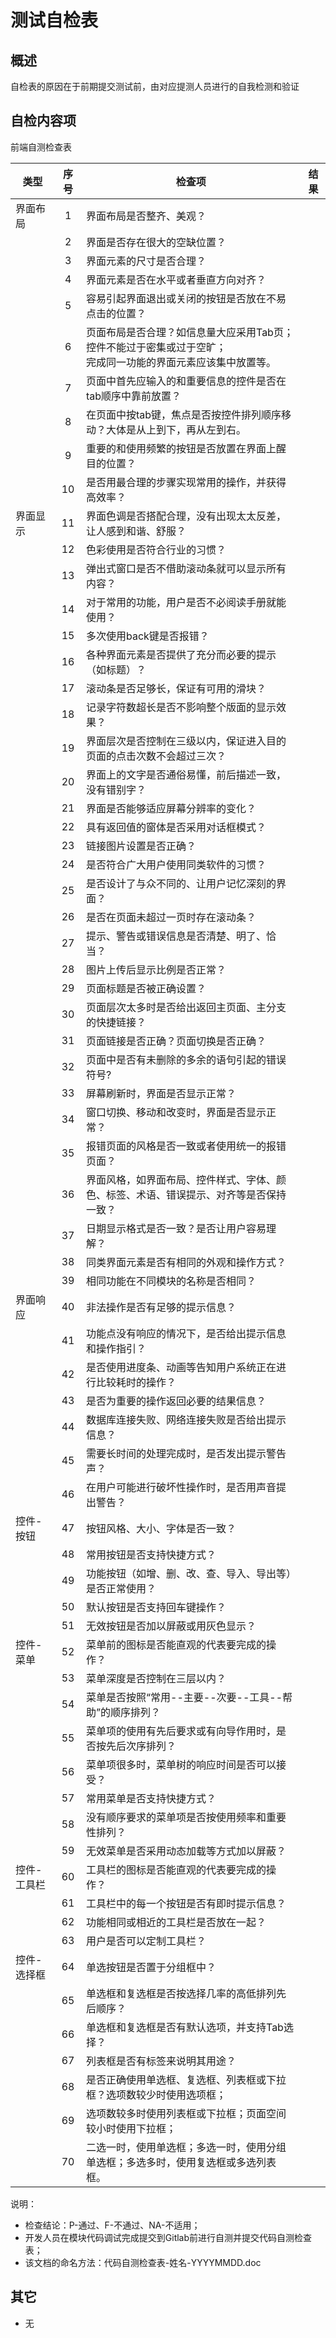 # 测试自检表

## 概述

自检表的原因在于前期提交测试前，由对应提测人员进行的自我检测和验证

## 自检内容项

前端自测检查表

| 类型        | 序号 | 检查项                                                                                                            | 结果 |
|-------------|:----:|-------------------------------------------------------------------------------------------------------------------|------|
| 界面布局    | 1    | 界面布局是否整齐、美观？                                                                                          |      |
|             | 2    | 界面是否存在很大的空缺位置？                                                                                      |      |
|             | 3    | 界面元素的尺寸是否合理？                                                                                          |      |
|             | 4    | 界面元素是否在水平或者垂直方向对齐？                                                                              |      |
|             | 5    | 容易引起界面退出或关闭的按钮是否放在不易点击的位置？                                                              |      |
|             | 6    | 页面布局是否合理？如信息量大应采用Tab页；控件不能过于密集或过于空旷；<br/> 完成同一功能的界面元素应该集中放置等。 |      |
|             | 7    | 页面中首先应输入的和重要信息的控件是否在tab顺序中靠前放置？                                                       |      |
|             | 8    | 在页面中按tab键，焦点是否按控件排列顺序移动？大体是从上到下，再从左到右。                                         |      |
|             | 9    | 重要的和使用频繁的按钮是否放置在界面上醒目的位置？                                                                |      |
|             | 10   | 是否用最合理的步骤实现常用的操作，并获得高效率？                                                                  |      |
| 界面显示    | 11   | 界面色调是否搭配合理，没有出现太太反差，让人感到和谐、舒服？                                                      |      |
|             | 12   | 色彩使用是否符合行业的习惯？                                                                                      |      |
|             | 13   | 弹出式窗口是否不借助滚动条就可以显示所有内容？                                                                    |      |
|             | 14   | 对于常用的功能，用户是否不必阅读手册就能使用？                                                                    |      |
|             | 15   | 多次使用back键是否报错？                                                                                          |      |
|             | 16   | 各种界面元素是否提供了充分而必要的提示（如标题）？                                                                |      |
|             | 17   | 滚动条是否足够长，保证有可用的滑块？                                                                              |      |
|             | 18   | 记录字符数超长是否不影响整个版面的显示效果？                                                                      |      |
|             | 19   | 界面层次是否控制在三级以内，保证进入目的页面的点击次数不会超过三次？                                              |      |
|             | 20   | 界面上的文字是否通俗易懂，前后描述一致，没有错别字？                                                              |      |
|             | 21   | 界面是否能够适应屏幕分辨率的变化？                                                                                |      |
|             | 22   | 具有返回值的窗体是否采用对话框模式？                                                                              |      |
|             | 23   | 链接图片设置是否正确？                                                                                            |      |
|             | 24   | 是否符合广大用户使用同类软件的习惯？                                                                              |      |
|             | 25   | 是否设计了与众不同的、让用户记忆深刻的界面？                                                                      |      |
|             | 26   | 是否在页面未超过一页时存在滚动条？                                                                                |      |
|             | 27   | 提示、警告或错误信息是否清楚、明了、恰当？                                                                        |      |
|             | 28   | 图片上传后显示比例是否正常？                                                                                      |      |
|             | 29   | 页面标题是否被正确设置？                                                                                          |      |
|             | 30   | 页面层次太多时是否给出返回主页面、主分支的快捷链接？                                                              |      |
|             | 31   | 页面链接是否正确？页面切换是否正确？                                                                              |      |
|             | 32   | 页面中是否有未删除的多余的语句引起的错误符号?                                                                     |      |
|             | 33   | 屏幕刷新时，界面是否显示正常？                                                                                    |      |
|             | 34   | 窗口切换、移动和改变时，界面是否显示正常？                                                                        |      |
|             | 35   | 报错页面的风格是否一致或者使用统一的报错页面？                                                                    |      |
|             | 36   | 界面风格，如界面布局、控件样式、字体、颜色、标签、术语、错误提示、对齐等是否保持一致？                            |      |
|             | 37   | 日期显示格式是否一致？是否让用户容易理解？                                                                        |      |
|             | 38   | 同类界面元素是否有相同的外观和操作方式？                                                                          |      |
|             | 39   | 相同功能在不同模块的名称是否相同？                                                                                |      |
| 界面响应    | 40   | 非法操作是否有足够的提示信息？                                                                                    |      |
|             | 41   | 功能点没有响应的情况下，是否给出提示信息和操作指引？                                                              |      |
|             | 42   | 是否使用进度条、动画等告知用户系统正在进行比较耗时的操作？                                                        |      |
|             | 43   | 是否为重要的操作返回必要的结果信息？                                                                              |      |
|             | 44   | 数据库连接失败、网络连接失败是否给出提示信息？                                                                    |      |
|             | 45   | 需要长时间的处理完成时，是否发出提示警告声？                                                                      |      |
|             | 46   | 在用户可能进行破坏性操作时，是否用声音提出警告？                                                                  |      |
| 控件-按钮   | 47   | 按钮风格、大小、字体是否一致？                                                                                    |      |
|             | 48   | 常用按钮是否支持快捷方式？                                                                                        |      |
|             | 49   | 功能按钮（如增、删、改、查、导入、导出等）是否正常使用？                                                          |      |
|             | 50   | 默认按钮是否支持回车键操作？                                                                                      |      |
|             | 51   | 无效按钮是否加以屏蔽或用灰色显示？                                                                                |      |
| 控件-菜单   | 52   | 菜单前的图标是否能直观的代表要完成的操作？                                                                        |      |
|             | 53   | 菜单深度是否控制在三层以内？                                                                                      |      |
|             | 54   | 菜单是否按照“常用--主要--次要--工具--帮助”的顺序排列？                                                            |      |
|             | 55   | 菜单项的使用有先后要求或有向导作用时，是否按先后次序排列？                                                        |      |
|             | 56   | 菜单项很多时，菜单树的响应时间是否可以接受？                                                                      |      |
|             | 57   | 常用菜单是否支持快捷方式？                                                                                        |      |
|             | 58   | 没有顺序要求的菜单项是否按使用频率和重要性排列？                                                                  |      |
|             | 59   | 无效菜单是否采用动态加载等方式加以屏蔽？                                                                          |      |
| 控件-工具栏 | 60   | 工具栏的图标是否能直观的代表要完成的操作？                                                                        |      |
|             | 61   | 工具栏中的每一个按钮是否有即时提示信息？                                                                          |      |
|             | 62   | 功能相同或相近的工具栏是否放在一起？                                                                              |      |
|             | 63   | 用户是否可以定制工具栏？                                                                                          |      |
| 控件-选择框 | 64   | 单选按钮是否置于分组框中？                                                                                        |      |
|             | 65   | 单选框和复选框是否按选择几率的高低排列先后顺序？                                                                  |      |
|             | 66   | 单选框和复选框是否有默认选项，并支持Tab选择？                                                                     |      |
|             | 67   | 列表框是否有标签来说明其用途？                                                                                    |      |
|             | 68   | 是否正确使用单选框、复选框、列表框或下拉框？选项数较少时使用选项框；                                              |      |
|             | 69   | 选项数较多时使用列表框或下拉框；页面空间较小时使用下拉框；                                                        |      |
|             | 70   | 二选一时，使用单选框；多选一时，使用分组单选框；多选多时，使用复选框或多选列表框。                                |      |

说明：
- 检查结论：P-通过、F-不通过、NA-不适用；
- 开发人员在模块代码调试完成提交到Gitlab前进行自测并提交代码自测检查表；
- 该文档的命名方法：代码自测检查表-姓名-YYYYMMDD.doc

## 其它

- 无
